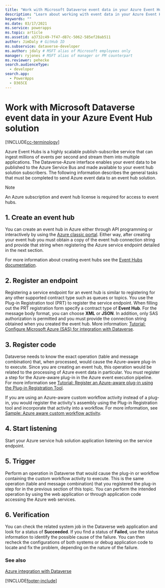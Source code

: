 ```yaml
---
title: "Work with Microsoft Dataverse event data in your Azure Event Hub solution (Dataverse) | Microsoft Docs"
description: "Learn about working with event data in your Azure Event Hub solution."
keywords: ""
ms.date: 03/17/2021
ms.service: powerapps
ms.topic: article
ms.assetid: a3732c49-7f47-d87c-5062-585ef28ab511
author: JimDaly # GitHub ID
ms.subservice: dataverse-developer
ms.author: jdaly # MSFT alias of Microsoft employees only
manager: ryjones # MSFT alias of manager or PM counterpart
ms.reviewer: pehecke
search.audienceType: 
  - developer
search.app: 
  - PowerApps
  - D365CE
---
```


# Work with Microsoft Dataverse event data in your Azure Event Hub solution

[!INCLUDE[cc-terminology](includes/cc-terminology.md)]

Azure Event Hubs is a highly scalable publish-subscribe service that can ingest millions of events per second and stream them into multiple applications. The Dataverse-Azure interface enables your event data to be published to the Azure Service Bus and made available to your event hub solution subscribers. The following information describes the general tasks that must be completed to send Azure event data to an event hub solution.  
  
> [!NOTE]
> An Azure subscription and event hub license is required for access to event hubs.
  
## 1. Create an event hub

You can create an event hub in Azure either through API programming  or interactively by using the [Azure classic portal](https://manage.windowsazure.com). Either way, after creating your event hub you must obtain a copy of the event hub connection string and provide that string when registering the Azure service endpoint detailed in the next section.  

For more information about creating event hubs see the [Event Hubs documentation](https://azure.microsoft.com/documentation/services/event-hubs/).  
  
## 2. Register an endpoint

Registering a service endpoint for an event hub is similar to registering for any other supported contract type such as queues or topics. You use the Plug-in Registration tool (PRT) to register the service endpoint.  When filling out the PRT registration form specify a contract type of **Event Hub**. For the message body format, you can choose **XML** or **JSON**. In addition, only SAS authorization is permitted and you must provide the connection string obtained when you created the event hub. More information: [Tutorial: Configure Microsoft Azure (SAS) for integration with Dataverse](walkthrough-configure-azure-sas-integration.md).  
  
## 3. Register code

Dataverse needs to know the exact operation (table and message combination) that, when processed, would cause the Azure-aware plug-in to execute. Since you are creating an event hub, this operation would be related to the processing of Azure event data in particular. You must register a step for the Azure-aware plug-in in the Azure event execution pipeline.  For more information see  [Tutorial: Register an Azure-aware plug-in using the Plug-in Registration Tool](walkthrough-register-azure-aware-plug-in-using-plug-in-registration-tool.md).  

If you are using an Azure-aware custom workflow activity instead of a plug-in, you would register the activity's assembly using the Plug-in Registration tool and incorporate that activity into a workflow. For more information, see [Sample: Azure aware custom workflow activity](/dynamics365/customer-engagement/developer/sample-azure-aware-custom-workflow-activity).
  
## 4. Start listening

Start your Azure service hub solution application listening on the service endpoint.  
  
## 5. Trigger

Perform an operation in Dataverse that would cause the plug-in or workflow containing the custom workflow activity to execute. This is the same operation (table and message combination) that you registered the plug-in step for in the previous section of this topic. You can perform the intended operation by using the web application or through application code accessing the Azure web services.  
  
## 6. Verification

You can check the related system job in the Dataverse web application and look for a status of **Succeeded**. If you find a status of **Failed**, use the status information to identify the possible cause of the failure. You can then recheck the configurations of both systems or debug application code to locate and fix the problem, depending on the nature of the failure.  
  
### See also

 [Azure integration with Dataverse](azure-integration.md)


[!INCLUDE[footer-include](../../includes/footer-banner.md)]